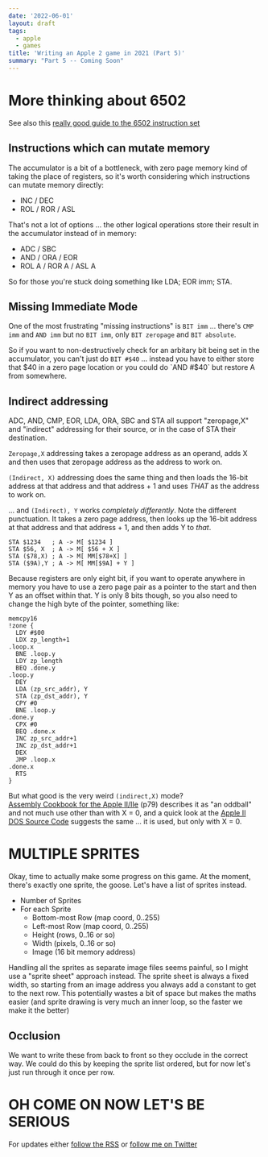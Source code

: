 ```yaml
---
date: '2022-06-01'
layout: draft
tags:
  - apple
  - games
title: 'Writing an Apple 2 game in 2021 (Part 5)'
summary: "Part 5 -- Coming Soon"
---
```


# More thinking about 6502

See also this [really good guide to the 6502 instruction set](https://www.masswerk.at/6502/6502_instruction_set.html)

## Instructions which can mutate memory

The accumulator is a bit of a bottleneck, with zero page memory kind of taking
the place of registers, so it's worth considering which instructions
can mutate memory directly:

* INC / DEC
* ROL / ROR / ASL 

That's not a lot of options ... the other logical operations store
their result in the accumulator instead of in memory:

* ADC / SBC
* AND / ORA / EOR
* ROL A / ROR A / ASL A

So for those you're stuck doing something like LDA; EOR imm; STA.

## Missing Immediate Mode

One of the most frustrating "missing instructions" is `BIT imm` ... there's
`CMP imm` and `AND imm` but no `BIT imm`, only `BIT zeropage` and `BIT absolute`.

So if you want to non-destructively check for an arbitary bit being set in the accumulator, you can't
just do `BIT #$40` ... instead you have to either store that $40 in a zero page 
location or you could do `AND #$40` but restore A from somewhere.

## Indirect addressing

ADC, AND, CMP, EOR, LDA, ORA, SBC and STA all support "zeropage,X" and "indirect"
addressing for their source, or in the case of STA their destination.

`Zeropage,X` addressing takes a zeropage address as an operand, adds X and then uses
that zeropage address as the address to work on.

`(Indirect, X)` addressing does the same thing and then loads the 16-bit address at 
that address and that address + 1 and uses *THAT* as the address to work on.

... and `(Indirect), Y` works *completely differently*.  Note the different punctuation.
It takes a zero page address, then looks up the 16-bit address at that address and that address + 1, and then adds Y to *that*.

```
STA $1234   ; A -> M[ $1234 ]
STA $56, X  ; A -> M[ $56 + X ]
STA ($78,X) ; A -> M[ MM[$78+X] ] 
STA ($9A),Y ; A -> M[ MM[$9A] + Y ] 
```

Because registers are only eight bit, if you
want to operate anywhere in memory you have to use a zero page pair as a pointer
to the start and then Y as an offset within that.
Y is only 8 bits though, so you also need to change the high byte of the pointer,
something like:

```
memcpy16
!zone {
  LDY #$00
  LDX zp_length+1
.loop.x
  BNE .loop.y
  LDY zp_length
  BEQ .done.y
.loop.y
  DEY
  LDA (zp_src_addr), Y
  STA (zp_dst_addr), Y
  CPY #0
  BNE .loop.y
.done.y
  CPX #0
  BEQ .done.x
  INC zp_src_addr+1
  INC zp_dst_addr+1
  DEX
  JMP .loop.x
.done.x
  RTS
}
```

But what good is the very weird `(indirect,X)` mode?  
[Assembly Cookbook for the Apple II/IIe](https://mirrors.apple2.org.za/ftp.apple.asimov.net/documentation/programming/6502assembly/Assembly_Cookbook_for_the_Apple_II_IIe.pdf)
(p79) describes it as "an oddball" and not much use other than with X = 0,
and a quick look at the
[Apple II DOS Source Code](https://computerhistory.org/blog/apple-ii-dos-source-code/)
suggests the same ... it is used, but only with X = 0.

# MULTIPLE SPRITES

Okay, time to actually make some progress on this game.
At the moment, there's exactly one sprite, the goose.
Let's have a list of sprites instead.

* Number of Sprites
* For each Sprite
  * Bottom-most Row (map coord, 0..255)
  * Left-most Row (map coord, 0..255)
  * Height (rows, 0..16 or so)
  * Width (pixels, 0..16 or so)
  * Image (16 bit memory address)

Handling all the sprites as separate image files seems painful, so I might use a "sprite sheet"
approach instead. The sprite sheet is always a fixed width, so starting from an image address you
always add a constant to get to the next row.  This potentially wastes a bit of space but makes the
maths easier (and sprite drawing is very much an inner loop, so the faster we make it the better)

## Occlusion

We want to write these from back to front so they occlude in the correct way.
We could do this by keeping the sprite list ordered, but for now let's just run through it once per row.

# OH COME ON NOW LET'S BE SERIOUS

For updates either [follow the RSS](https://nick.zoic.org/feed.rss) or [follow me on Twitter](https://twitter.com/nickzoic/)

